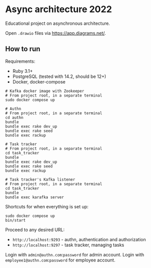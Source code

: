 # Async architecture 2022

Educational project on asynchronous architecture.

Open `.drawio` files via <https://app.diagrams.net/>.

## How to run

Requirements:
- Ruby 3.1+
- PostgreSQL (tested with 14.2, should be 12+)
- Docker, docker-compose

```shell
# Kafka docker image with Zookeeper
# From project root, in a separate terminal
sudo docker compose up

# Authn
# From project root, in a separate terminal
cd authn
bundle
bundle exec rake dev_up
bundle exec rake seed
bundle exec rackup

# Task tracker
# From project root, in a separate terminal
cd task_tracker
bundle
bundle exec rake dev_up
bundle exec rake seed
bundle exec rackup

# Task tracker's Kafka listener
# From project root, in a separate terminal
cd task_tracker
bundle
bundle exec karafka server
```

Shortcuts for when everything is set up:
```shell
sudo docker compose up
bin/start
```

Proceed to any desired URL:
- `http://localhost:9293` - authn, authentication and authorization
- `http://localhost:9297` - task tracker, managing tasks

Login with `admin@authn.com`:`password` for admin account.
Login with `employee1@authn.com`:`password` for employee account.
